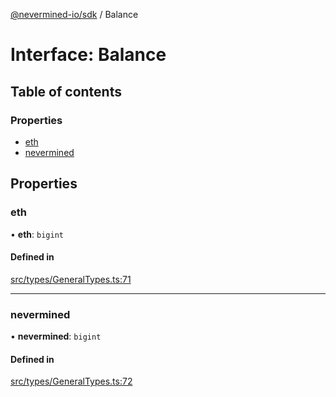 [@nevermined-io/sdk](../code-reference.md) / Balance

# Interface: Balance

## Table of contents

### Properties

- [eth](Balance.md#eth)
- [nevermined](Balance.md#nevermined)

## Properties

### eth

• **eth**: `bigint`

#### Defined in

[src/types/GeneralTypes.ts:71](https://github.com/nevermined-io/sdk-js/blob/4d0a0baa5afc98578a0eec8d32b14e61f501c376/src/types/GeneralTypes.ts#L71)

---

### nevermined

• **nevermined**: `bigint`

#### Defined in

[src/types/GeneralTypes.ts:72](https://github.com/nevermined-io/sdk-js/blob/4d0a0baa5afc98578a0eec8d32b14e61f501c376/src/types/GeneralTypes.ts#L72)
